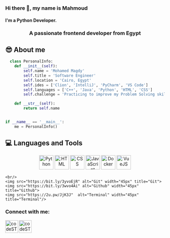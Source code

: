 ### Hi there 👋, my name is Mahmoud
#### I'm a Python Developer.
<h3 align="center">A passionate frontend developer from Egypt</h3>


## 😎 About me
```py
  class PersonalInfo:
    def __init__(self):
        self.name = 'Mohamed Magdy'
        self.title = 'Software Engineer'
        self.location = 'Cairo, Egypt'
        self.ides = ['Clion', 'IntelliJ', 'PyCharm', 'VS Code']
        self.languages = ['C++', 'Java', 'Python', 'HTML', 'CSS']
        self.challenge = 'Practicing to improve my Problem Solving skill'

    def __str__(self):
        return self.name


if __name__ == '__main__':
    me = PersonalInfo()
```
## 💻 Languages and Tools
<p align="center">
    <img src="https://bit.ly/3stK11q" alt="Python" width="45px" title="Python"> 
    <img src="https://bit.ly/3FIIJVn" alt="HTML" width="45px" title="HTML">
    <img src="https://bit.ly/3l3qkcu" alt="CSS" width="45px" title="CSS">
    <img src="https://bit.ly/3Mket5M" alt="JavaScript" width="45px" title="JavaScript">
    <img src="https://cutt.us/ByzQi"  alt="Docker" width="45px" title="Docker"/>
    <img src="https://bit.ly/3G2vU8V" alt="VueJS" width="45px" title="VueJS"/>
  
    <br/>
    <img src="https://bit.ly/3yvoEjR" alt="Git" width="45px" title="Git">
    <img src="https://bit.ly/3wvo4Ai" alt="Github" width="45px" title="Github">
    <img src="https://2u.pw/JjK3J"  alt="Terminal" width="45px" title="Terminal"/>
  
    


</p>




### Connect with me:
[<img align="left" alt="codeSTACKr | Facebook" width="40px" src="https://cdn.jsdelivr.net/npm/simple-icons@v3/icons/twitter.svg" />](https://web.facebook.com/mahmoudtino22?_rdc=1&_rdr)
[<img align="left" alt="codeSTACKr | LinkedIn" width="40px" src="https://cdn.jsdelivr.net/npm/simple-icons@v3/icons/linkedin.svg" />](https://www.linkedin.com/in/mahmoud-mohamed-07b983234/)
<br />
